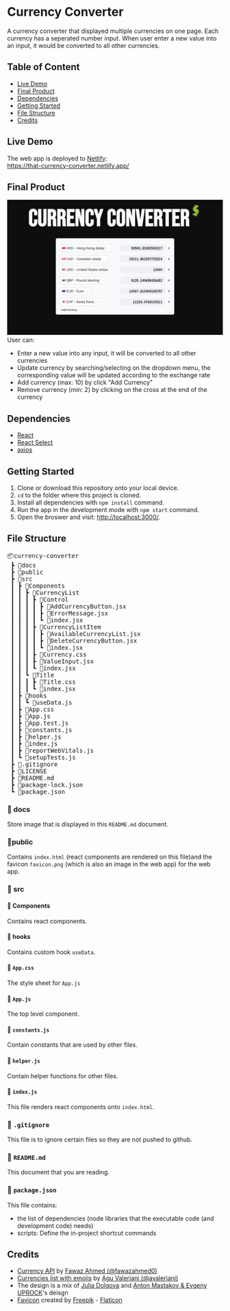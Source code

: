 # Currency Converter

A currency converter that displayed multiple currencies on one page. Each currency has a seperated number input. When user enter a new value into an input, it would be converted to all other currencies.

## Table of Content

- [Live Demo](#live-demo)
- [Final Product](#final-product)
- [Dependencies](#dependencies)
- [Getting Started](#getting-started)
- [File Structure](#file-structure)
- [Credits](#credits)

## Live Demo

The web app is deployed to [Netlify](https://www.netlify.com):  
https://that-currency-converter.netlify.app/

## Final Product

![User Interface](./docs/ui.png)  
User can:

- Enter a new value into any input, it will be converted to all other currencies
- Update currency by searching/selecting on the dropdown menu, the corresponding value will be updated according to the exchange rate
- Add currency (max: 10) by click "Add Currency"
- Remove currency (min: 2) by clicking on the cross at the end of the currency

## Dependencies

- [React](reactjs.org/)
- [React Select](https://react-select.com/home)
- [axios](https://axios-http.com/)

## Getting Started

1. Clone or download this repository onto your local device.
2. `cd` to the folder where this project is cloned.
3. Install all dependencies with `npm install` command.
4. Run the app in the development mode with `npm start` command.
5. Open the broswer and visit: [http://localhost:3000/](http://localhost:3000/).

## File Structure

<pre>
📦currency-converter
 ┣ 📂docs
 ┣ 📂public
 ┣ 📂src
 ┃ ┣ 📂Components
 ┃ ┃ ┣ 📂CurrencyList
 ┃ ┃ ┃ ┣ 📂Control
 ┃ ┃ ┃ ┃ ┣ 📜AddCurrencyButton.jsx
 ┃ ┃ ┃ ┃ ┣ 📜ErrorMessage.jsx
 ┃ ┃ ┃ ┃ ┗ 📜index.jsx
 ┃ ┃ ┃ ┣ 📂CurrencyListItem
 ┃ ┃ ┃ ┃ ┣ 📜AvailableCurrencyList.jsx
 ┃ ┃ ┃ ┃ ┣ 📜DeleteCurrencyButton.jsx
 ┃ ┃ ┃ ┃ ┗ 📜index.jsx
 ┃ ┃ ┃ ┣ 📜Currency.css
 ┃ ┃ ┃ ┣ 📜ValueInput.jsx
 ┃ ┃ ┃ ┗ 📜index.jsx
 ┃ ┃ ┗ 📂Title
 ┃ ┃ ┃ ┣ 📜Title.css
 ┃ ┃ ┃ ┗ 📜index.jsx
 ┃ ┣ 📂hooks
 ┃ ┃ ┗ 📜useData.js
 ┃ ┣ 📜App.css
 ┃ ┣ 📜App.js
 ┃ ┣ 📜App.test.js
 ┃ ┣ 📜constants.js
 ┃ ┣ 📜helper.js
 ┃ ┣ 📜index.js
 ┃ ┣ 📜reportWebVitals.js
 ┃ ┗ 📜setupTests.js
 ┣ 📜.gitignore
 ┣ 📜LICENSE
 ┣ 📜README.md
 ┣ 📜package-lock.json
 ┗ 📜package.json
</pre>

### 📂 docs

Store image that is displayed in this `README.md` document.

### 📂public

Contains `index.html` (react components are rendered on this file)and the favicon `favicon.png` (which is also an image in the web app) for the web app.

### 📂 src

#### 📂 Components

Contains react components.

#### 📂 hooks

Contains custom hook `useData`.

#### 📜 `App.css`

The style sheet for `App.js`

#### 📜 `App.js`

The top level component.

#### 📜 `constants.js`

Contain constants that are used by other files.

#### 📜 `helper.js`

Contain helper functions for other files.

#### 📜 `index.js`

This file renders react components onto `index.html`.

### 📜 `.gitignore`

This file is to ignore certain files so they are not pushed to github.

### 📜 `README.md`

This document that you are reading.

### 📜 `package.json`

This file contains:

- the list of dependencies (node libraries that the executable code (and development code) needs)
- scripts: Define the in-project shortcut commands

## Credits

- [Currency API](https://github.com/fawazahmed0/currency-api) by [Fawaz Ahmed (@fawazahmed0)](https://github.com/fawazahmed0)
- [Currencies list with emojis](https://gist.github.com/avaleriani/2ce5d24f905825ce0e2f8489c9fda4c3) by [Agu Valeriani (@avaleriani)](https://gist.github.com/avaleriani)
- The design is a mix of [Julia Dolgova](https://www.behance.net/gallery/139329605/Daily-UI-Challenge-004-Calculato-surrency-converter) and [Anton Mastakov & Evgeny UPROCK](https://www.behance.net/gallery/139120523/Broadway-Malyan-Web-concept)'s deisgn
- [Favicon](https://www.flaticon.com/free-icons/dollar-symbol) created by [Freepik](https://www.flaticon.com/authors/freepik) - [Flaticon](https://www.flaticon.com/)
